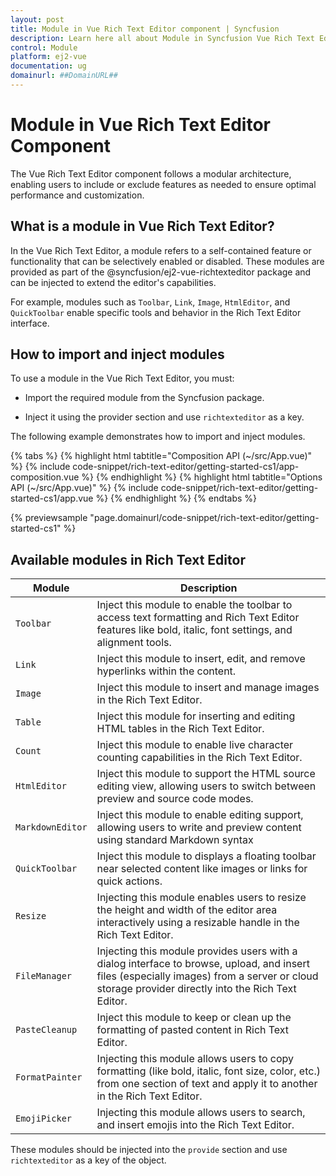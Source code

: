 ```yaml
---
layout: post
title: Module in Vue Rich Text Editor component | Syncfusion
description: Learn here all about Module in Syncfusion Vue Rich Text Editor component of Syncfusion Essential JS 2 and more.
control: Module
platform: ej2-vue
documentation: ug
domainurl: ##DomainURL##
---
```


# Module in Vue Rich Text Editor Component

The Vue Rich Text Editor component follows a modular architecture, enabling users to include or exclude features as needed to ensure optimal performance and customization.

## What is a module in Vue Rich Text Editor?

In the Vue Rich Text Editor, a module refers to a self-contained feature or functionality that can be selectively enabled or disabled. These modules are provided as part of the @syncfusion/ej2-vue-richtexteditor package and can be injected to extend the editor's capabilities.

For example, modules such as `Toolbar`, `Link`, `Image`, `HtmlEditor`, and `QuickToolbar` enable specific tools and behavior in the Rich Text Editor interface.

## How to import and inject modules

To use a module in the Vue Rich Text Editor, you must:

* Import the required module from the Syncfusion package.

* Inject it using the provider section and use `richtexteditor` as a key.

The following example demonstrates how to import and inject modules.

{% tabs %}
{% highlight html tabtitle="Composition API (~/src/App.vue)" %}
{% include code-snippet/rich-text-editor/getting-started-cs1/app-composition.vue %}
{% endhighlight %}
{% highlight html tabtitle="Options API (~/src/App.vue)" %}
{% include code-snippet/rich-text-editor/getting-started-cs1/app.vue %}
{% endhighlight %}
{% endtabs %}
        
{% previewsample "page.domainurl/code-snippet/rich-text-editor/getting-started-cs1" %}

## Available modules in Rich Text Editor

| Module | Description |
|------|-------------|
| `Toolbar` | Inject this module to enable the toolbar to access text formatting and Rich Text Editor features like bold, italic, font settings, and alignment tools. |
| `Link` | Inject this module to insert, edit, and remove hyperlinks within the content. |
| `Image` | Inject this module to insert and manage images in the Rich Text Editor. |
| `Table` | Inject this module for inserting and editing HTML tables in the Rich Text Editor. |
| `Count` | Inject this module to enable live character counting capabilities in the Rich Text Editor. |
| `HtmlEditor` | Inject this module to support the HTML source editing view, allowing users to switch between preview and source code modes. |
| `MarkdownEditor` | Inject this module to enable editing support, allowing users to write and preview content using standard Markdown syntax |
| `QuickToolbar` | Inject this module to displays a floating toolbar near selected content like images or links for quick actions. |
| `Resize` | Injecting this module enables users to resize the height and width of the editor area interactively using a resizable handle in the Rich Text Editor. |
| `FileManager` | Injecting this module provides users with a dialog interface to browse, upload, and insert files (especially images) from a server or cloud storage provider directly into the Rich Text Editor. |
| `PasteCleanup` | Inject this module to keep or clean up the formatting of pasted content in Rich Text Editor. |
| `FormatPainter` | Injecting this module allows users to copy formatting (like bold, italic, font size, color, etc.) from one section of text and apply it to another in the Rich Text Editor. |
| `EmojiPicker` | Injecting this module allows users to search, and insert emojis into the Rich Text Editor. |

These modules should be injected into the `provide` section and use `richtexteditor` as a key of the object.
